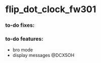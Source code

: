# flip_dot_clock_fw301


### to-do fixes:


### to-do features:
* bro mode
* display messages @DCX5OH






